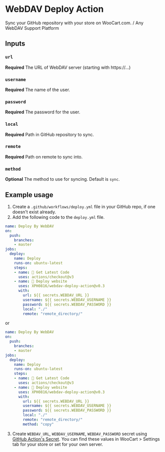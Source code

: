# WebDAV Deploy Action

Sync your GitHub repository with your store on WooCart.com. / Any WebDAV Support Platform

## Inputs

### `url`

**Required** The URL of WebDAV server (starting with https://...)

### `username`

**Required** The name of the user.

### `password`

**Required** The password for the user.

### `local`

**Required** Path in GitHub repository to sync.

### `remote`

**Required** Path on remote to sync into.

### `method`

**Optional** The method to use for syncing. Default is `sync`.

## Example usage

1. Create a `.github/workflows/deploy.yml` file in your GitHub repo, if one doesn't exist already.
2. Add the following code to the `deploy.yml` file.
```yaml
name: Deploy By WebDAV
on:
  push:
    branches:
    - master
jobs:
  deploy:
    name: Deploy
    runs-on: ubuntu-latest
    steps:
    - name: 🚗 Get Latest Code
      uses: actions/checkout@v3
    - name: 🤳 Deploy website
      uses: XPH0816/webdav-deploy-action@v0.3
      with:
        url: ${{ secrets.WEBDAV_URL }}
        username: ${{ secrets.WEBDAV_USERNAME }}
        password: ${{ secrets.WEBDAV_PASSWORD }}
        local: "./"
        remote: "remote_directory/"
```

or

```yaml
name: Deploy By WebDAV
on:
  push:
    branches:
    - master
jobs:
  deploy:
    name: Deploy
    runs-on: ubuntu-latest
    steps:
    - name: 🚗 Get Latest Code
      uses: actions/checkout@v3
    - name: 🤳 Deploy website
      uses: XPH0816/webdav-deploy-action@v0.3
      with:
        url: ${{ secrets.WEBDAV_URL }}
        username: ${{ secrets.WEBDAV_USERNAME }}
        password: ${{ secrets.WEBDAV_PASSWORD }}
        local: "./"
        remote: "remote_directory/"
        method: "copy"
```

3. Create `WEBDAV_URL`, `WEBDAV_USERNAME`, `WEBDAV_PASSWORD` secret using [GitHub Action's Secret](https://developer.github.com/actions/creating-workflows/storing-secrets). You can find these values in WooCart > Settings tab for your store or set for your own server.
